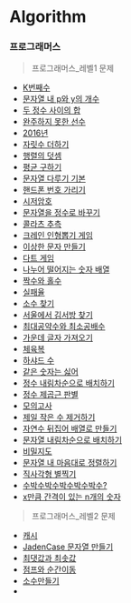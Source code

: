 Algorithm
=============
### 프로그래머스
> 프로그래머스_레벨1 문제
* [K번째수](https://github.com/rovm/algorithm/blob/master/programmers_level1/KthNumber.js)
* [문자열 내 p와 y의 개수](https://github.com/rovm/algorithm/blob/master/programmers_level1/PnYCnt.js)
* [두 정수 사이의 합](https://github.com/rovm/algorithm/blob/master/programmers_level1/SumBetweenIntegers.js)
* [완주하지 못한 선수](https://github.com/rovm/algorithm/blob/master/programmers_level1/Unfinished.js)
* [2016년](https://github.com/rovm/algorithm/blob/master/programmers_level1/Y2016.js)
* [자릿수 더하기](https://github.com/rovm/algorithm/blob/master/programmers_level1/addDigit.js)
* [행렬의 덧셈](https://github.com/rovm/algorithm/blob/master/programmers_level1/arrayAdd.js)
* [평균 구하기](https://github.com/rovm/algorithm/blob/master/programmers_level1/average.js)
* [문자열 다루기 기본](https://github.com/rovm/algorithm/blob/master/programmers_level1/basicString.js)
* [핸드폰 번호 가리기](https://github.com/rovm/algorithm/blob/master/programmers_level1/blindPhoneNum.js)
* [시저암호](https://github.com/rovm/algorithm/blob/master/programmers_level1/caesarCipher.js)
* [문자열을 정수로 바꾸기](https://github.com/rovm/algorithm/blob/master/programmers_level1/changeStrToInt.js)
* [콜라츠 추측](https://github.com/rovm/algorithm/blob/master/programmers_level1/collatzConjecture.js)
* [크레인 인형뽑기 게임](https://github.com/rovm/algorithm/blob/master/programmers_level1/craneGame.js)
* [이상한 문자 만들기](https://github.com/rovm/algorithm/blob/master/programmers_level1/curiousCharacter.js)
* [다트 게임](https://github.com/rovm/algorithm/blob/master/programmers_level1/dartGame.js)
* [나누어 떨어지는 숫자 배열](https://github.com/rovm/algorithm/blob/master/programmers_level1/divideNumArr.js)
* [짝수와 홀수](https://github.com/rovm/algorithm/blob/master/programmers_level1/evenOdd.js)
* [실패율](https://github.com/rovm/algorithm/blob/master/programmers_level1/failedRate.js)
* [소수 찾기](https://github.com/rovm/algorithm/blob/master/programmers_level1/findDemical.js)
* [서울에서 김서방 찾기](https://github.com/rovm/algorithm/blob/master/programmers_level1/findKim.js)
* [최대공약수와 최소공배수](https://github.com/rovm/algorithm/blob/master/programmers_level1/gcdLcm.js)
* [가운데 글자 가져오기](https://github.com/rovm/algorithm/blob/master/programmers_level1/getMiddleStr.js)
* [체육복](https://github.com/rovm/algorithm/blob/master/programmers_level1/gymSuit.js)
* [하샤드 수](https://github.com/rovm/algorithm/blob/master/programmers_level1/harshadNumber.js)
* [같은 숫자는 싫어](https://github.com/rovm/algorithm/blob/master/programmers_level1/hateEqulNum.js)
* [정수 내림차순으로 배치하기](https://github.com/rovm/algorithm/blob/master/programmers_level1/intOderDesc.js)
* [정수 제곱근 판별](https://github.com/rovm/algorithm/blob/master/programmers_level1/intSquareRoot.js)
* [모의고사](https://github.com/rovm/algorithm/blob/master/programmers_level1/midtermExam.js)
* [제일 작은 수 제거하기](https://github.com/rovm/algorithm/blob/master/programmers_level1/mostLittleNumRemove.js)
* [자연수 뒤집어 배열로 만들기](https://github.com/rovm/algorithm/blob/master/programmers_level1/nReverseToArray.js)
* [문자열 내림차순으로 배치하기](https://github.com/rovm/algorithm/blob/master/programmers_level1/reverseSort.js)
* [비밀지도](https://github.com/rovm/algorithm/blob/master/programmers_level1/secretMap.js)
* [문자열 내 마음대로 정렬하기](https://github.com/rovm/algorithm/blob/master/programmers_level1/sortStrWill.js)
* [직사각형 별찍기](https://github.com/rovm/algorithm/blob/master/programmers_level1/star.js)
* [수박수박수박수박수박수?](https://github.com/rovm/algorithm/blob/master/programmers_level1/waterMelon.js)
* [x만큼 간격이 있는 n개의 숫자](https://github.com/rovm/algorithm/blob/master/programmers_level1/xAsNNumber.js)

> 프로그래머스_레벨2 문제
* [캐시](https://github.com/rovm/algorithm/blob/master/programmers_level2/1sCashe.js)
* [JadenCase 문자열 만들기](https://github.com/rovm/algorithm/blob/master/programmers_level2/JadenCase.js)
* [최댓값과 최솟값](https://github.com/rovm/algorithm/blob/master/programmers_level2/MaxMinValue.js)
* [점프와 순간이동](https://github.com/rovm/algorithm/blob/master/programmers_level2/jumpAndTelpo.js)
* [소수만들기](https://github.com/rovm/algorithm/blob/master/programmers_level2/makeDemical.js)
* []()
